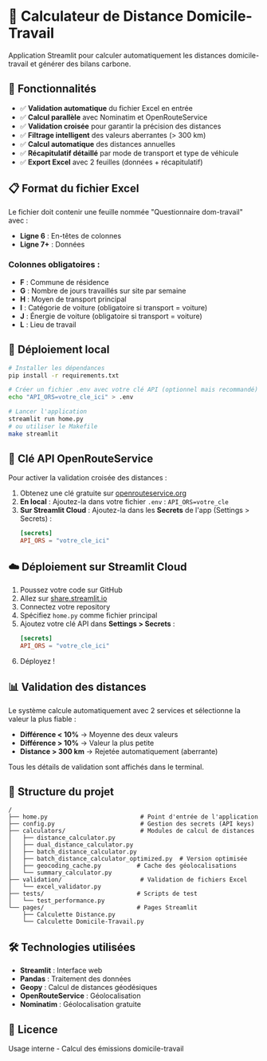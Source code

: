 # 🚗 Calculateur de Distance Domicile-Travail

Application Streamlit pour calculer automatiquement les distances domicile-travail et générer des bilans carbone.

## 🌟 Fonctionnalités

- ✅ **Validation automatique** du fichier Excel en entrée
- ✅ **Calcul parallèle** avec Nominatim et OpenRouteService
- ✅ **Validation croisée** pour garantir la précision des distances
- ✅ **Filtrage intelligent** des valeurs aberrantes (> 300 km)
- ✅ **Calcul automatique** des distances annuelles
- ✅ **Récapitulatif détaillé** par mode de transport et type de véhicule
- ✅ **Export Excel** avec 2 feuilles (données + récapitulatif)

## 📋 Format du fichier Excel

Le fichier doit contenir une feuille nommée "Questionnaire dom-travail" avec :
- **Ligne 6** : En-têtes de colonnes
- **Ligne 7+** : Données

### Colonnes obligatoires :
- **F** : Commune de résidence
- **G** : Nombre de jours travaillés sur site par semaine
- **H** : Moyen de transport principal
- **I** : Catégorie de voiture (obligatoire si transport = voiture)
- **J** : Énergie de voiture (obligatoire si transport = voiture)
- **L** : Lieu de travail

## 🚀 Déploiement local

```bash
# Installer les dépendances
pip install -r requirements.txt

# Créer un fichier .env avec votre clé API (optionnel mais recommandé)
echo "API_ORS=votre_cle_ici" > .env

# Lancer l'application
streamlit run home.py
# ou utiliser le Makefile
make streamlit
```

## 🔑 Clé API OpenRouteService

Pour activer la validation croisée des distances :
1. Obtenez une clé gratuite sur [openrouteservice.org](https://openrouteservice.org)
2. **En local** : Ajoutez-la dans votre fichier `.env` : `API_ORS=votre_cle`
3. **Sur Streamlit Cloud** : Ajoutez-la dans les **Secrets** de l'app (Settings > Secrets) :
   ```toml
   [secrets]
   API_ORS = "votre_cle_ici"
   ```

## ☁️ Déploiement sur Streamlit Cloud

1. Poussez votre code sur GitHub
2. Allez sur [share.streamlit.io](https://share.streamlit.io)
3. Connectez votre repository
4. Spécifiez `home.py` comme fichier principal
5. Ajoutez votre clé API dans **Settings > Secrets** :
   ```toml
   [secrets]
   API_ORS = "votre_cle_ici"
   ```
6. Déployez !

## 📊 Validation des distances

Le système calcule automatiquement avec 2 services et sélectionne la valeur la plus fiable :
- **Différence < 10%** → Moyenne des deux valeurs
- **Différence > 10%** → Valeur la plus petite
- **Distance > 300 km** → Rejetée automatiquement (aberrante)

Tous les détails de validation sont affichés dans le terminal.

## 📁 Structure du projet

```
/
├── home.py                          # Point d'entrée de l'application
├── config.py                        # Gestion des secrets (API keys)
├── calculators/                     # Modules de calcul de distances
│   ├── distance_calculator.py
│   ├── dual_distance_calculator.py
│   ├── batch_distance_calculator.py
│   ├── batch_distance_calculator_optimized.py  # Version optimisée
│   ├── geocoding_cache.py          # Cache des géolocalisations
│   └── summary_calculator.py
├── validation/                      # Validation de fichiers Excel
│   └── excel_validator.py
├── tests/                          # Scripts de test
│   └── test_performance.py
└── pages/                          # Pages Streamlit
    ├── Calculette Distance.py
    └── Calculette Domicile-Travail.py
```

## 🛠️ Technologies utilisées

- **Streamlit** : Interface web
- **Pandas** : Traitement des données
- **Geopy** : Calcul de distances géodésiques
- **OpenRouteService** : Géolocalisation
- **Nominatim** : Géolocalisation gratuite

## 📝 Licence

Usage interne - Calcul des émissions domicile-travail
